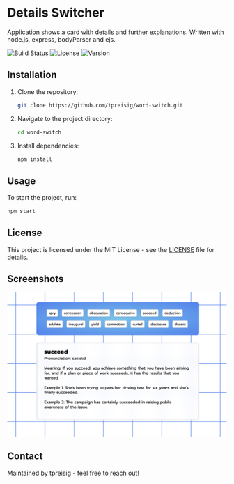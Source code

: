 # Details Switcher

Application shows a card with details and further explanations.
Written with node.js, express, bodyParser and ejs.

![Build Status](https://img.shields.io/badge/build-passing-brightgreen)
![License](https://img.shields.io/badge/license-MIT-blue.svg)
![Version](https://img.shields.io/badge/version-1.0.0-orange)

## Installation

1. Clone the repository:
   ```bash
   git clone https://github.com/tpreisig/word-switch.git
   ```
2. Navigate to the project directory:
   ```bash
   cd word-switch
   ```
3. Install dependencies:
   ```bash
   npm install
   ```

## Usage

To start the project, run:
```bash
npm start
```

## License

This project is licensed under the MIT License - see the [LICENSE](LICENSE) file for details.


## Screenshots

![Screenshot](screenshots/switcher.png)

## Contact

Maintained by tpreisig - feel free to reach out!